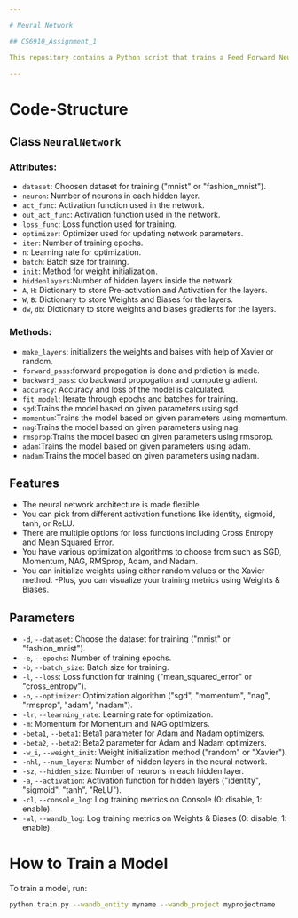```yaml
---

# Neural Network

## CS6910_Assignment_1

This repository contains a Python script that trains a Feed Forward Neural Network using NumPy. The neural network is flexible and can be adjusted to work with various configurations. It's great for classifying datasets like MNIST or Fashion MNIST. You can easily customize it by adding different activation functions, loss functions, and other parameters as needed.

---
```


# Code-Structure

## Class `NeuralNetwork`

### Attributes:

- `dataset`: Choosen dataset for training ("mnist" or "fashion_mnist").
- `neuron`: Number of neurons in each hidden layer.
- `act_func`: Activation function used in the network.
- `out_act_func`: Activation function used in the network.
- `loss_func`: Loss function used for training.
- `optimizer`: Optimizer used for updating network parameters.
- `iter`: Number of training epochs.
- `n`: Learning rate for optimization.
- `batch`: Batch size for training.
- `init`: Method for weight initialization.
- `hiddenlayers`:Number of hidden layers inside the network.
- `A`, `H`: Dictionary to store Pre-activation and Activation for the layers.
- `W`, `B`: Dictionary to store Weights and Biases for the layers.
- `dw`, `db`: Dictionary to store weights and biases gradients for the layers.


### Methods:
- `make_layers`: initializers the weights and baises with help of Xavier or random.
- `forward_pass`:forward propogation is done and prdiction is made.
- `backward_pass`: do backward propogation and compute gradient.
- `accuracy`: Accuracy and loss of the model is calculated.
- `fit_model`: Iterate through epochs and batches for training.
- `sgd`:Trains the model based on given parameters using sgd.
- `momentum`:Trains the model based on given parameters using momentum.
- `nag`:Trains the model based on given parameters using nag.
- `rmsprop`:Trains the model based on given parameters using rmsprop.
- `adam`:Trains the model based on given parameters using adam.
- `nadam`:Trains the model based on given parameters using nadam.

## Features

- The neural network architecture is made flexible.
- You can pick from different activation functions like identity, sigmoid, tanh, or ReLU.
- There are multiple options for loss functions including Cross Entropy and Mean Squared Error.
- You have various optimization algorithms to choose from such as SGD, Momentum, NAG, RMSprop, Adam, and Nadam.
- You can initialize weights using either random values or the Xavier method.
-Plus, you can visualize your training metrics using Weights & Biases.
 
## Parameters

- `-d`, `--dataset`: Choose the dataset for training ("mnist" or "fashion_mnist").
- `-e`, `--epochs`: Number of training epochs.
- `-b`, `--batch_size`: Batch size for training.
- `-l`, `--loss`: Loss function for training ("mean_squared_error" or "cross_entropy").
- `-o`, `--optimizer`: Optimization algorithm ("sgd", "momentum", "nag", "rmsprop", "adam", "nadam").
- `-lr`, `--learning_rate`: Learning rate for optimization.
- `-m`: Momentum for Momentum and NAG optimizers.
- `-beta1`, `--beta1`: Beta1 parameter for Adam and Nadam optimizers.
- `-beta2`, `--beta2`: Beta2 parameter for Adam and Nadam optimizers.
- `-w_i`, `--weight_init`: Weight initialization method ("random" or "Xavier").
- `-nhl`, `--num_layers`: Number of hidden layers in the neural network.
- `-sz`, `--hidden_size`: Number of neurons in each hidden layer.
- `-a`, `--activation`: Activation function for hidden layers ("identity", "sigmoid", "tanh", "ReLU").
- `-cl`, `--console_log`: Log training metrics on Console (0: disable, 1: enable).
- `-wl`, `--wandb_log`: Log training metrics on Weights & Biases (0: disable, 1: enable).

# How to Train a Model

To train a model, run:

```bash
python train.py --wandb_entity myname --wandb_project myprojectname
